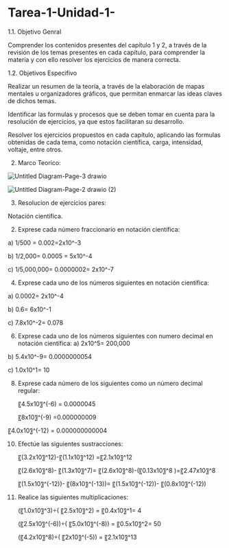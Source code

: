 # Tarea-1-Unidad-1-
1.1. Objetivo Genral

Comprender los contenidos presentes del capítulo 1 y 2, a través de la revisión de los temas presentes en cada capítulo, para comprender la materia y con ello resolver los ejercicios de manera correcta.

1.2. Objetivos Especifivo

Realizar un resumen de la teoría, a través de la elaboración de mapas mentales u organizadores gráficos, que permitan enmarcar las ideas claves de dichos temas.

Identificar las formulas y procesos que se deben tomar en cuenta para la resolución de ejercicios, ya que estos facilitaran su desarrollo.

Resolver los ejercicios propuestos en cada capítulo, aplicando las formulas obtenidas de cada tema, como notación científica, carga, intensidad, voltaje, entre otros.

2. Marco  Teorico:

![Untitled Diagram-Page-3 drawio](https://user-images.githubusercontent.com/105687375/168741625-521ffa0b-071e-44b3-95c1-9f8403c69cdb.png)

![Untitled Diagram-Page-2 drawio (2)](https://user-images.githubusercontent.com/105687375/168741809-5b9319d1-310f-42bf-a57b-16d33d364687.png)


3. Resolucion de ejercicios pares:

Notación científica.

2. Exprese cada número fraccionario en notación científica:

a)	1/500 = 0.002=2x10^-3

b)	1/2,000= 0.0005 = 5x10^-4

c)	1/5,000,000= 0.0000002= 2x10^-7

4. Exprese cada uno de los números siguientes en notación científica:

a)	0.0002= 2x10^-4

b)	0.6= 6x10^-1

c)	7.8x10^-2= 0.078

6. Exprese cada uno de los números siguientes con numero decimal en notación científica:
a)	2x10^5= 200,000

b)	5.4x10^-9= 0.0000000054

c)	1.0x10^1= 10

8. Exprese cada número de los siguientes como un número decimal regular:


	〖4.5x10〗^(-6)    = 0.0000045
	
	〖8x10〗^(-9)     =0.000000009
	
〖4.0x10〗^(-12)  = 0.000000000004

10. Efectúe las siguientes sustracciones:

	〖(3.2x10〗^12)-〖(1.1x10〗^12) =〖2.1x10〗^12
	
	〖(2.6x10〗^8)- 〖(1.3x10〗^7)= 〖(2.6x10〗^8)-(〖0.13x10〗^8 )=〖2.47x10〗^8
	
	〖(1.5x10〗^(-12))- 〖(8x10〗^(-13))= 〖(1.5x10〗^(-12))- 〖(0.8x10〗^(-12))

12. Realice las siguientes multiplicaciones:

	(〖1.0x10〗^3)÷( 〖2.5x10〗^2) = 〖0.4x10〗^1= 4
	
	(〖2.5x10〗^(-6))÷( 〖5.0x10〗^(-8)) = 〖0.5x10〗^2= 50
	
	(〖4.2x10〗^8)÷( 〖2x10〗^(-5)) = 〖2.1x10〗^13


          




          
          
